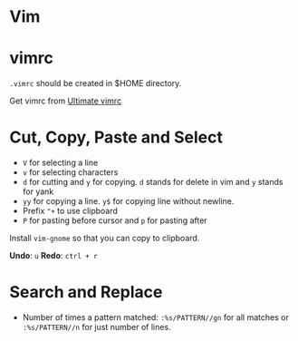 # Vim

# vimrc

`.vimrc` should be created in $HOME directory.

Get vimrc from [Ultimate vimrc](https://github.com/amix/vimrc)

# Cut, Copy, Paste and Select

- `V` for selecting a line
- `v` for selecting characters
- `d` for cutting and `y` for copying. `d` stands for delete in vim and `y` stands for yank
- `yy` for copying a line. `y$` for copying line without newline.
- Prefix `"+` to use clipboard
- `P` for pasting before cursor and `p` for pasting after

Install `vim-gnome` so that you can copy to clipboard.

**Undo**: `u`
**Redo**: `ctrl + r`

# Search and Replace

- Number of times a pattern matched: `:%s/PATTERN//gn` for all matches or `:%s/PATTERN//n` for just number of lines.
